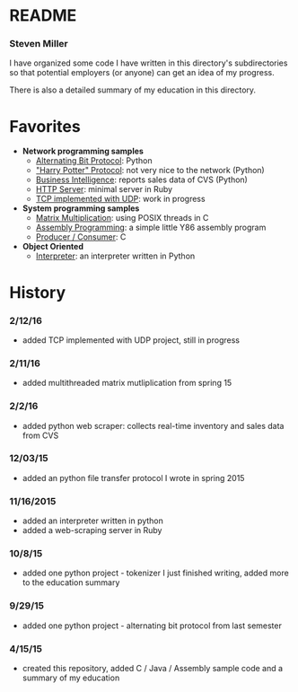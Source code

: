 # README
### Steven Miller

I have organized some code I have written in this directory's subdirectories so that potential employers (or anyone) can get an idea of my progress.

There is also a detailed summary of my education in this directory.

# Favorites

* **Network programming samples**
	- <a href="https://github.com/sjmiller609/sampleCode/tree/master/read-the-README/Python/alternatingBitProtocol">Alternating Bit Protocol</a>: Python
	- <a href="https://github.com/sjmiller609/sampleCode/tree/master/read-the-README/Python/harryPotterProtocol">"Harry Potter" Protocol</a>: not very nice to the network (Python)
	- <a href="https://github.com/sjmiller609/sampleCode/tree/master/read-the-README/Python/WebScrapeDataAqu">Business Intelligence</a>: reports sales data of CVS (Python)
	- <a href="https://github.com/sjmiller609/sampleCode/tree/master/read-the-README/Ruby">HTTP Server</a>: minimal server in Ruby
	- <a href="https://github.com/sjmiller609/sampleCode/tree/master/read-the-README/C/TCPwithUDP">TCP implemented with UDP</a>: work in progress
* **System programming samples**
	- <a href="https://github.com/sjmiller609/sampleCode/tree/master/read-the-README/C/matrix_mult">Matrix Multiplication</a>: using POSIX threads in C
	- <a href="https://github.com/sjmiller609/sampleCode/tree/master/read-the-README/Assembly/y86">Assembly Programming</a>: a simple little Y86 assembly program
	- <a href="https://github.com/sjmiller609/sampleCode/tree/master/read-the-README/C/multithreading">Producer / Consumer</a>: C
* **Object Oriented**
	- <a href="https://github.com/sjmiller609/sampleCode/tree/master/read-the-README/Python/interpreter">Interpreter</a>: an interpreter written in Python

# History

### 2/12/16
* added TCP implemented with UDP project, still in progress

### 2/11/16
* added multithreaded matrix mutliplication from spring 15

### 2/2/16
* added python web scraper: collects real-time inventory and sales data from CVS

### 12/03/15
* added an python file transfer protocol I wrote in spring 2015

### 11/16/2015
* added an interpreter written in python
* added a web-scraping server in Ruby

### 10/8/15
* added one python project - tokenizer I just finished writing, added more to the education summary

### 9/29/15
* added one python project - alternating bit protocol from last semester

### 4/15/15
* created this repository, added C / Java / Assembly sample code and a summary of my education
